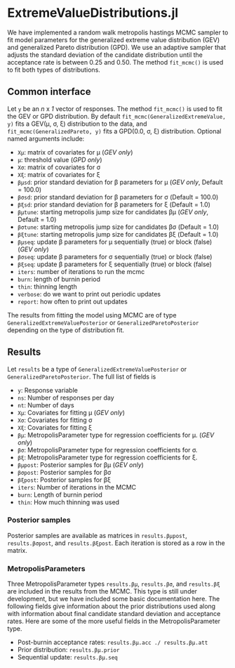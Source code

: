 # ExtremeValueDistributions.jl

We have implemented a random walk metropolis hastings MCMC sampler to fit model parameters for the generalized extreme value distribution (GEV) and generalized Pareto distribution (GPD). We use an adaptive sampler that adjusts the standard deviation of the candidate distribution until the acceptance rate is between 0.25 and 0.50. The method `fit_mcmc()` is used to fit both types of distributions.

## Common interface

Let `y` be an *n* x *1* vector of responses. The method `fit_mcmc()` is used to fit the GEV or GPD distribution. By default `fit_mcmc(GeneralizedExtremeValue, y)` fits a GEV(μ, σ, ξ) distribution to the data, and `fit_mcmc(GeneralizedPareto, y)` fits a GPD(0.0, σ, ξ) distribution. Optional named arguments include:
* `Xμ`: matrix of covariates for μ (*GEV only*)
* `μ`: threshold value (*GPD only*)
* `Xσ`: matrix of covariates for σ
* `Xξ`: matrix of covariates for ξ
* `βμsd`: prior standard deviation for β parameters for μ (*GEV only*, Default = 100.0)
* `βσsd`: prior standard deviation for β parameters for σ (Default = 100.0)
* `βξsd`: prior standard deviation for β parameters for ξ (Default = 1.0)
* `βμtune`: starting metropolis jump size for candidates βμ (*GEV only*, Default = 1.0)
* `βσtune`: starting metropolis jump size for candidates βσ (Default = 1.0)
* `βξtune`: starting metropolis jump size for candidates βξ (Default = 1.0)
* `βμseq`: update β parameters for μ sequentially (true) or block (false) (*GEV only*)
* `βσseq`: update β parameters for σ sequentially (true) or block (false)
* `βξseq`: update β parameters for ξ sequentially (true) or block (false)
* `iters`: number of iterations to run the mcmc
* `burn`: length of burnin period
* `thin`: thinning length
* `verbose`: do we want to print out periodic updates
* `report`: how often to print out updates

The results from fitting the model using MCMC are of type `GeneralizedExtremeValuePosterior` or `GeneralizedParetoPosterior` depending on the type of distribution fit.

## Results

Let `results` be a type of `GeneralizedExtremeValuePosterior` or `GeneralizedParetoPosterior`.
The full list of fields is
* `y`: Response variable
* `ns`: Number of responses per day
* `nt`: Number of days
* `Xμ`: Covariates for fitting μ (*GEV only*)
* `Xσ`: Covariates for fitting σ
* `Xξ`: Covariates for fitting ξ
* `βμ`: MetropolisParameter type for regression coefficients for μ. (*GEV only*)
* `βσ`: MetropolisParameter type for regression coefficients for σ.
* `βξ`: MetropolisParameter type for regression coefficients for ξ.
* `βμpost`: Posterior samples for βμ (*GEV only*)
* `βσpost`: Posterior samples for βσ
* `βξpost`: Posterior samples for βξ
* `iters`: Number of iterations in the MCMC
* `burn`: Length of burnin period
* `thin`: How much thinning was used

### Posterior samples

Posterior samples are available as matrices in `results.βμpost`, `results.βσpost`, and `results.βξpost`. Each iteration is stored as a row in the matrix.

### MetropolisParameters

Three MetropolisParameter types `results.βμ`, `results.βσ`, and `results.βξ` are included in the results from the MCMC. This type is still under development, but we have included some basic documentation here. The following fields give information about the prior distributions used along with information about final candidate standard deviation and acceptance rates. Here are some of the more useful fields in the MetropolisParameter type.
* Post-burnin acceptance rates: `results.βμ.acc ./ results.βμ.att`
* Prior distribution: `results.βμ.prior`
* Sequential update: `results.βμ.seq`
